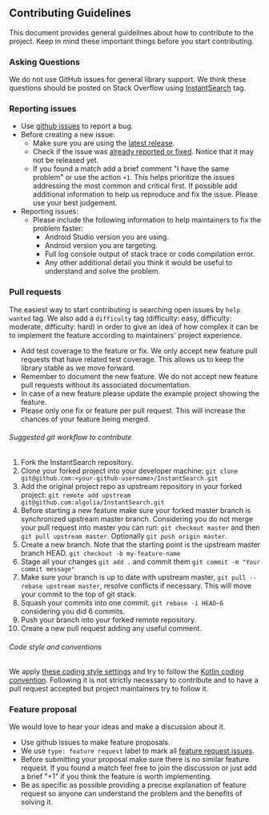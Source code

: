 Contributing Guidelines
--------------------------------------------------

This document provides general guidelines about how to contribute to the project. Keep in mind these important things before you start contributing.

### Asking Questions

We do not use GitHub issues for general library support. We think these questions should be posted on Stack Overflow using [InstantSearch](http://http://stackoverflow.com/questions/tagged/InstantSearch) tag.

### Reporting issues

* Use [github issues](https://github.com/algolia/InstantSearch/issues) to report a bug.
* Before creating a new issue:
  * Make sure you are using the [latest release](https://github.com/algolia/InstantSearch/releases).
  * Check if the issue was [already reported or fixed](https://github.com/algolia/InstantSearch/issues?utf8=%E2%9C%93&q=is%3Aissue). Notice that it may not be released yet.
  * If you found a match add a brief comment "I have the same problem" or use the action `+1`. This helps prioritize the issues addressing the most common and critical first. If possible add additional information to help us reproduce and fix the issue. Please use your best judgement.
* Reporting issues:
  * Please include the following information to help maintainers to fix the problem faster:
    * Android Studio version you are using.
    * Android version you are targeting.
    * Full log console output of stack trace or code compilation error.
    * Any other additional detail you think it would be useful to understand and solve the problem.


### Pull requests

The easiest way to start contributing is searching open issues by `help wanted` tag. We also add a `difficulty` tag (difficulty: easy, difficulty: moderate, difficulty: hard) in order to give an idea of how complex it can be to implement the feature according to maintainers' project experience.

* Add test coverage to the feature or fix. We only accept new feature pull requests that have related test coverage. This allows us to keep the library stable as we move forward.
* Remember to document the new feature. We do not accept new feature pull requests without its associated documentation.
* In case of a new feature please update the example project showing the feature.
* Please only one fix or feature per pull request. This will increase the chances of your feature being merged.


###### Suggested git workflow to contribute

1. Fork the InstantSearch repository.
2. Clone your forked project into your developer machine: `git clone git@github.com:<your-github-username>/InstantSearch.git`
3. Add the original project repo as upstream repository in your forked project: `git remote add upstream git@github.com:algolia/InstantSearch.git`
4. Before starting a new feature make sure your forked master branch is synchronized upstream master branch. Considering you do not merge your pull request into master you can run: `git checkout master` and then `git pull upstream master`. Optionally `git push origin master`.
5. Create a new branch. Note that the starting point is the upstream master branch HEAD. `git checkout -b my-feature-name`
6. Stage all your changes `git add .` and commit them `git commit -m "Your commit message"`
7. Make sure your branch is up to date with upstream master, `git pull --rebase upstream master`, resolve conflicts if necessary. This will move your commit to the top of git stack.
8. Squash your commits into one commit. `git rebase -i HEAD~6` considering you did 6 commits.
9. Push your branch into your forked remote repository.
10. Create a new pull request adding any useful comment.


###### Code style and conventions

 We apply [these coding style settings](https://github.com/algolia/CodingStyle/blob/master/Android.xml) and try to follow the [Kotlin coding convention](https://kotlinlang.org/docs/reference/coding-conventions.html). Following it is not strictly necessary to contribute and to have a pull request accepted but project maintainers try to follow it.

### Feature proposal

We would love to hear your ideas and make a discussion about it.

* Use github issues to make feature proposals.
* We use `type: feature request` label to mark all [feature request issues](https://github.com/algolia/InstantSearch/labels/type%3A%20feature%20request).
* Before submitting your proposal make sure there is no similar feature request. If you found a match feel free to join the discussion or just add a brief "+1" if you think the feature is worth implementing.
* Be as specific as possible providing a precise explanation of feature request so anyone can understand the problem and the benefits of solving it.
